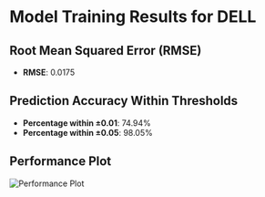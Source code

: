 # Model Training Results for DELL

## Root Mean Squared Error (RMSE)
- **RMSE**: 0.0175

## Prediction Accuracy Within Thresholds
- **Percentage within ±0.01**: 74.94%
- **Percentage within ±0.05**: 98.05%

## Performance Plot
![Performance Plot](../imgs/DELL.png)
